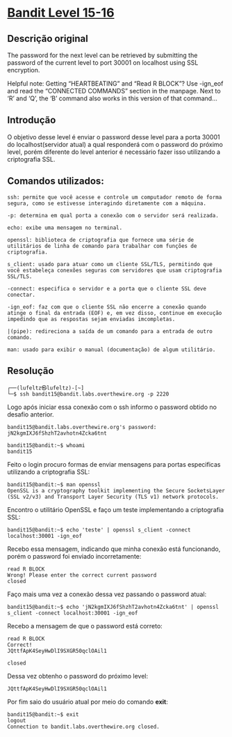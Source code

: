 
# [Bandit Level 15-16](https://overthewire.org/wargames/bandit/bandit16.html)

## Descrição original
The password for the next level can be retrieved by submitting the password of the current level to port 30001 on localhost using SSL encryption.

Helpful note: Getting “HEARTBEATING” and “Read R BLOCK”? Use -ign_eof and read the “CONNECTED COMMANDS” section in the manpage. Next to ‘R’ and ‘Q’, the ‘B’ command also works in this version of that command…


## Introdução
O objetivo desse level é enviar o password desse level para a porta 30001 do localhost(servidor atual) a qual responderá com o password do próximo level, porém diferente do level anterior é necessário fazer isso utilizando a criptografia SSL.

## Comandos utilizados:

```
ssh: permite que você acesse e controle um computador remoto de forma segura, como se estivesse interagindo diretamente com a máquina.

-p: determina em qual porta a conexão com o servidor será realizada.
```
```
echo: exibe uma mensagem no terminal.
```
```
openssl: biblioteca de criptografia que fornece uma série de utilitários de linha de comando para trabalhar com funções de criptografia.

s_client: usado para atuar como um cliente SSL/TLS, permitindo que você estabeleça conexões seguras com servidores que usam criptografia SSL/TLS. 

-connect: especifica o servidor e a porta que o cliente SSL deve conectar. 

-ign_eof: faz com que o cliente SSL não encerre a conexão quando atinge o final da entrada (EOF) e, em vez disso, continue em execução impedindo que as respostas sejam enviadas imcompletas.
```

```
|(pipe): redireciona a saída de um comando para a entrada de outro comando.
```
```
man: usado para exibir o manual (documentação) de algum utilitário.
```

## Resolução

```
┌──(lufeltz㉿lufeltz)-[~]
└─$ ssh bandit15@bandit.labs.overthewire.org -p 2220
```

Logo após iniciar essa conexão com o ssh informo o password obtido no desafio anterior.

```
bandit15@bandit.labs.overthewire.org's password: jN2kgmIXJ6fShzhT2avhotn4Zcka6tnt
```

```console
bandit15@bandit:~$ whoami
bandit15
```

Feito o login procuro formas de enviar mensagens para portas especificas utilizando a criptografia SSL:

```console
bandit15@bandit:~$ man openssl
OpenSSL is a cryptography toolkit implementing the Secure SocketsLayer (SSL v2/v3) and Transport Layer Security (TLS v1) network protocols.
```

Encontro o utilitário OpenSSL e faço um teste implementando a criptografia SSL:

```console
bandit15@bandit:~$ echo 'teste' | openssl s_client -connect localhost:30001 -ign_eof
```

Recebo essa mensagem, indicando que minha conexão está funcionando, porém o password foi enviado incorretamente:

```
read R BLOCK
Wrong! Please enter the correct current password
closed
```

Faço mais uma vez a conexão dessa vez passando o password atual:
```console
bandit15@bandit:~$ echo 'jN2kgmIXJ6fShzhT2avhotn4Zcka6tnt' | openssl s_client -connect localhost:30001 -ign_eof 
```

Recebo a mensagem de que o password está correto:
```
read R BLOCK
Correct!
JQttfApK4SeyHwDlI9SXGR50qclOAil1

closed
```

Dessa vez obtenho o password do próximo level:

    JQttfApK4SeyHwDlI9SXGR50qclOAil1

Por fim saio do usuário atual por meio do comando **exit**:

```console
bandit15@bandit:~$ exit
logout
Connection to bandit.labs.overthewire.org closed.
```